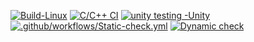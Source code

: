 
[![Build-Linux](https://github.com/priyanu15/M1_TaxCalculator_Util/actions/workflows/Build-Linux.yml/badge.svg)](https://github.com/priyanu15/M1_TaxCalculator_Util/actions/workflows/Build-Linux.yml)
[![C/C++ CI](https://github.com/priyanu15/M1_TaxCalculator_Util/actions/workflows/c-cpp.yml/badge.svg)](https://github.com/priyanu15/M1_TaxCalculator_Util/actions/workflows/c-cpp.yml)
[![unity testing -Unity](https://github.com/priyanu15/M1_TaxCalculator_Util/actions/workflows/unity.yml/badge.svg)](https://github.com/priyanu15/M1_TaxCalculator_Util/actions/workflows/unity.yml)
[![.github/workflows/Static-check.yml](https://github.com/priyanu15/M1_TaxCalculator_Util/actions/workflows/Static-check.yml/badge.svg)](https://github.com/priyanu15/M1_TaxCalculator_Util/actions/workflows/Static-check.yml)
[![Dynamic check](https://github.com/priyanu15/M1_TaxCalculator_Util/actions/workflows/Dynamic-check.yml/badge.svg)](https://github.com/priyanu15/M1_TaxCalculator_Util/actions/workflows/Dynamic-check.yml)

